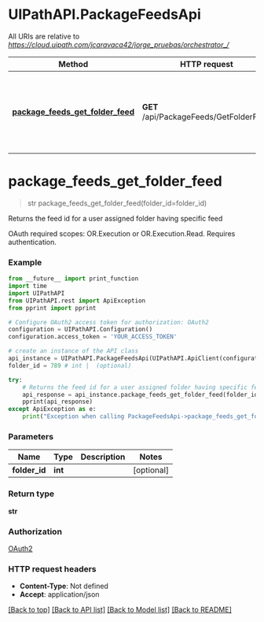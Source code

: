 # UIPathAPI.PackageFeedsApi

All URIs are relative to *https://cloud.uipath.com/jcaravaca42/jorge_pruebas/orchestrator_/*

Method | HTTP request | Description
------------- | ------------- | -------------
[**package_feeds_get_folder_feed**](PackageFeedsApi.md#package_feeds_get_folder_feed) | **GET** /api/PackageFeeds/GetFolderFeed | Returns the feed id for a user assigned folder having specific feed


# **package_feeds_get_folder_feed**
> str package_feeds_get_folder_feed(folder_id=folder_id)

Returns the feed id for a user assigned folder having specific feed

OAuth required scopes: OR.Execution or OR.Execution.Read.  Requires authentication.

### Example
```python
from __future__ import print_function
import time
import UIPathAPI
from UIPathAPI.rest import ApiException
from pprint import pprint

# Configure OAuth2 access token for authorization: OAuth2
configuration = UIPathAPI.Configuration()
configuration.access_token = 'YOUR_ACCESS_TOKEN'

# create an instance of the API class
api_instance = UIPathAPI.PackageFeedsApi(UIPathAPI.ApiClient(configuration))
folder_id = 789 # int |  (optional)

try:
    # Returns the feed id for a user assigned folder having specific feed
    api_response = api_instance.package_feeds_get_folder_feed(folder_id=folder_id)
    pprint(api_response)
except ApiException as e:
    print("Exception when calling PackageFeedsApi->package_feeds_get_folder_feed: %s\n" % e)
```

### Parameters

Name | Type | Description  | Notes
------------- | ------------- | ------------- | -------------
 **folder_id** | **int**|  | [optional] 

### Return type

**str**

### Authorization

[OAuth2](../README.md#OAuth2)

### HTTP request headers

 - **Content-Type**: Not defined
 - **Accept**: application/json

[[Back to top]](#) [[Back to API list]](../README.md#documentation-for-api-endpoints) [[Back to Model list]](../README.md#documentation-for-models) [[Back to README]](../README.md)

